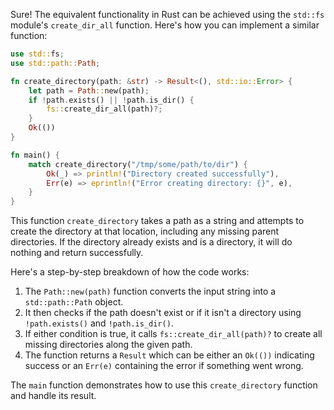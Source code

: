 Sure! The equivalent functionality in Rust can be achieved using the `std::fs` module's `create_dir_all` function. Here's how you can implement a similar function:

```rust
use std::fs;
use std::path::Path;

fn create_directory(path: &str) -> Result<(), std::io::Error> {
    let path = Path::new(path);
    if !path.exists() || !path.is_dir() {
        fs::create_dir_all(path)?;
    }
    Ok(())
}

fn main() {
    match create_directory("/tmp/some/path/to/dir") {
        Ok(_) => println!("Directory created successfully"),
        Err(e) => eprintln!("Error creating directory: {}", e),
    }
}
```

This function `create_directory` takes a path as a string and attempts to create the directory at that location, including any missing parent directories. If the directory already exists and is a directory, it will do nothing and return successfully.

Here's a step-by-step breakdown of how the code works:

1. The `Path::new(path)` function converts the input string into a `std::path::Path` object.
2. It then checks if the path doesn't exist or if it isn't a directory using `!path.exists()` and `!path.is_dir()`.
3. If either condition is true, it calls `fs::create_dir_all(path)?` to create all missing directories along the given path.
4. The function returns a `Result` which can be either an `Ok(())` indicating success or an `Err(e)` containing the error if something went wrong.

The `main` function demonstrates how to use this `create_directory` function and handle its result.
